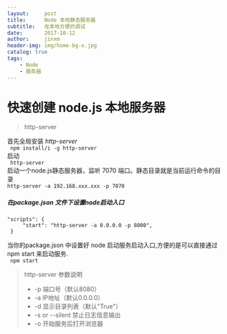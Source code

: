 ```yaml
---
layout:     post
title:      Node 本地静态服务器
subtitle:   在本地方便的调试
date:       2017-10-12
author:     jinxm
header-img: img/home-bg-o.jpg
catalog: true
tags:
    - Node
    - 服务器
---
```


# 快速创建 node.js 本地服务器
> http-server

首先全局安装 *http-server* <br>
` npm install/i -g http-server` <br>
启动 <br>
` http-server` <br>
启动一个node.js静态服务器，监听 7070 端口。静态目录就是当前运行命令的目录 <br>
`http-server -a 192.168.xxx.xxx -p 7070`

##### 在package.json 文件下设置node启动入口
```
"scripts": {
     "start": "http-server -a 0.0.0.0 -p 8000",
 }
```
当你的package.json 中设置好 node 启动服务启动入口,方便的是可以直接通过 npm start 来启动服务.<br>
` npm start`  <br>
> http-server 参数说明
> - -p 端口号（默认8080） 
> - -a IP地址（默认0.0.0.0） 
> - -d 显示目录列表（默认"True"） 
> - -s or --silent 禁止日志信息输出 
> - -o 开始服务后打开浏览器 